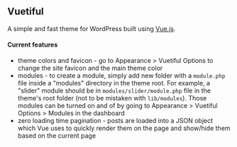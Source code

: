 ## Vuetiful
A simple and fast theme for WordPress built using [Vue.js](http://vuejs.org/).

#### Current features
- theme colors and favicon - go to Appearance > Vuetiful Options to change the site favicon and the main theme color
- modules - to create a module, simply add new folder with a `module.php` file inside a "modules" directory in the theme root. For example, a "slider" module should be in `modules/slider/module.php` file in the theme's root folder (not to be mistaken with `lib/modules`). Those modules can be turned on and of by going to Appearance > Vuetiful Options > Modules in the dashboard
- zero loading time pagination - posts are loaded into a JSON object which Vue uses to quickly render them on the page and show/hide them based on the current page